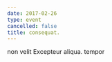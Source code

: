 ```yaml
---
date: 2017-02-26
type: event
cancelled: false
title: consequat.
---
```

non velit Excepteur aliqua. tempor